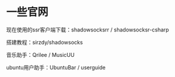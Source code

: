 一些官网
=====
现在使用的ssr客户端下载：shadowsocksrr / shadowsocksr-csharp

搭建教程：sirzdy/shadowsocks

音乐助手：Qrilee / MusicUU

ubuntu用户助手：UbuntuBar / userguide
